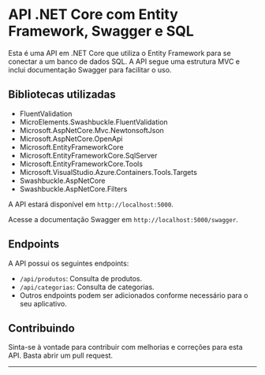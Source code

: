 # API .NET Core com Entity Framework, Swagger e SQL

Esta é uma API em .NET Core que utiliza o Entity Framework para se conectar a um banco de dados SQL. A API segue uma estrutura MVC e inclui documentação Swagger para facilitar o uso.

## Bibliotecas utilizadas

- FluentValidation
- MicroElements.Swashbuckle.FluentValidation
- Microsoft.AspNetCore.Mvc.NewtonsoftJson
- Microsoft.AspNetCore.OpenApi
- Microsoft.EntityFrameworkCore
- Microsoft.EntityFrameworkCore.SqlServer
- Microsoft.EntityFrameworkCore.Tools
- Microsoft.VisualStudio.Azure.Containers.Tools.Targets
- Swashbuckle.AspNetCore
- Swashbuckle.AspNetCore.Filters


A API estará disponível em `http://localhost:5000`.

Acesse a documentação Swagger em `http://localhost:5000/swagger`.

## Endpoints

A API possui os seguintes endpoints:

- `/api/produtos`: Consulta de produtos.
- `/api/categorias`: Consulta de categorias.
- Outros endpoints podem ser adicionados conforme necessário para o seu aplicativo.

## Contribuindo

Sinta-se à vontade para contribuir com melhorias e correções para esta API. Basta abrir um pull request.



---